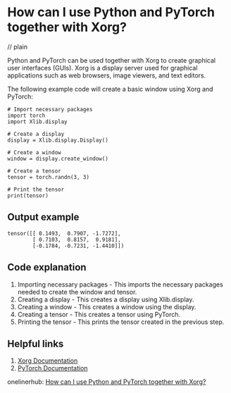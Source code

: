 # How can I use Python and PyTorch together with Xorg?
// plain

Python and PyTorch can be used together with Xorg to create graphical user interfaces (GUIs). Xorg is a display server used for graphical applications such as web browsers, image viewers, and text editors.

The following example code will create a basic window using Xorg and PyTorch:

```
# Import necessary packages
import torch
import Xlib.display

# Create a display
display = Xlib.display.Display()

# Create a window
window = display.create_window()

# Create a tensor
tensor = torch.randn(3, 3)

# Print the tensor
print(tensor)
```

## Output example

```
tensor([[ 0.1493,  0.7907, -1.7272],
        [ 0.7103,  0.8157,  0.9181],
        [-0.1784, -0.7231, -1.4410]])
```

## Code explanation


1. Importing necessary packages - This imports the necessary packages needed to create the window and tensor.
2. Creating a display - This creates a display using Xlib.display.
3. Creating a window - This creates a window using the display.
4. Creating a tensor - This creates a tensor using PyTorch.
5. Printing the tensor - This prints the tensor created in the previous step.

## Helpful links

1. [Xorg Documentation](https://www.x.org/wiki/Documentation/)
2. [PyTorch Documentation](https://pytorch.org/docs/stable/)

onelinerhub: [How can I use Python and PyTorch together with Xorg?](https://onelinerhub.com/python-pytorch/how-can-i-use-python-and-pytorch-together-with-xorg)